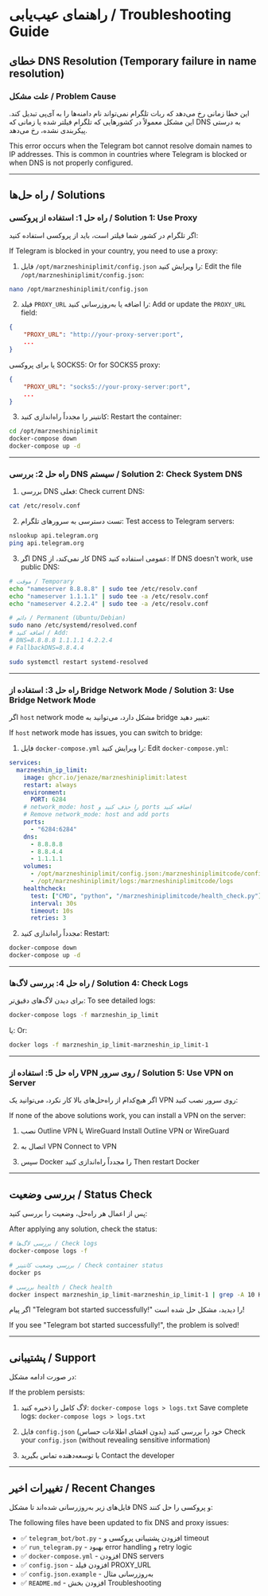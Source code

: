 # راهنمای عیب‌یابی / Troubleshooting Guide

## خطای DNS Resolution (Temporary failure in name resolution)

### علت مشکل / Problem Cause

این خطا زمانی رخ می‌دهد که ربات تلگرام نمی‌تواند نام دامنه‌ها را به آی‌پی تبدیل کند. این مشکل معمولاً در کشورهایی که تلگرام فیلتر شده یا زمانی که DNS به درستی پیکربندی نشده، رخ می‌دهد.

This error occurs when the Telegram bot cannot resolve domain names to IP addresses. This is common in countries where Telegram is blocked or when DNS is not properly configured.

---

## راه حل‌ها / Solutions

### راه حل 1: استفاده از پروکسی / Solution 1: Use Proxy

اگر تلگرام در کشور شما فیلتر است، باید از پروکسی استفاده کنید:

If Telegram is blocked in your country, you need to use a proxy:

1. فایل `/opt/marzneshiniplimit/config.json` را ویرایش کنید:
   Edit the file `/opt/marzneshiniplimit/config.json`:

```bash
nano /opt/marzneshiniplimit/config.json
```

2. فیلد `PROXY_URL` را اضافه یا به‌روزرسانی کنید:
   Add or update the `PROXY_URL` field:

```json
{
    "PROXY_URL": "http://your-proxy-server:port",
    ...
}
```

یا برای پروکسی SOCKS5:
Or for SOCKS5 proxy:

```json
{
    "PROXY_URL": "socks5://your-proxy-server:port",
    ...
}
```

3. کانتینر را مجدداً راه‌اندازی کنید:
   Restart the container:

```bash
cd /opt/marzneshiniplimit
docker-compose down
docker-compose up -d
```

---

### راه حل 2: بررسی DNS سیستم / Solution 2: Check System DNS

1. بررسی DNS فعلی:
   Check current DNS:

```bash
cat /etc/resolv.conf
```

2. تست دسترسی به سرورهای تلگرام:
   Test access to Telegram servers:

```bash
nslookup api.telegram.org
ping api.telegram.org
```

3. اگر DNS کار نمی‌کند، از DNS عمومی استفاده کنید:
   If DNS doesn't work, use public DNS:

```bash
# موقت / Temporary
echo "nameserver 8.8.8.8" | sudo tee /etc/resolv.conf
echo "nameserver 1.1.1.1" | sudo tee -a /etc/resolv.conf
echo "nameserver 4.2.2.4" | sudo tee -a /etc/resolv.conf

# دائم / Permanent (Ubuntu/Debian)
sudo nano /etc/systemd/resolved.conf
# اضافه کنید / Add:
# DNS=8.8.8.8 1.1.1.1 4.2.2.4
# FallbackDNS=8.8.4.4

sudo systemctl restart systemd-resolved
```

---

### راه حل 3: استفاده از Bridge Network Mode / Solution 3: Use Bridge Network Mode

اگر `host` network mode مشکل دارد، می‌توانید به bridge تغییر دهید:

If `host` network mode has issues, you can switch to bridge:

1. فایل `docker-compose.yml` را ویرایش کنید:
   Edit `docker-compose.yml`:

```yaml
services:
  marzneshin_ip_limit:
    image: ghcr.io/jenaze/marzneshiniplimit:latest
    restart: always
    environment:
      PORT: 6284
    # network_mode: host را حذف کنید و ports اضافه کنید
    # Remove network_mode: host and add ports
    ports:
      - "6284:6284"
    dns:
      - 8.8.8.8
      - 8.8.4.4
      - 1.1.1.1
    volumes:
      - /opt/marzneshiniplimit/config.json:/marzneshiniplimitcode/config.json
      - /opt/marzneshiniplimit/logs:/marzneshiniplimitcode/logs
    healthcheck:
      test: ["CMD", "python", "/marzneshiniplimitcode/health_check.py"]
      interval: 30s
      timeout: 10s
      retries: 3
```

2. مجدداً راه‌اندازی کنید:
   Restart:

```bash
docker-compose down
docker-compose up -d
```

---

### راه حل 4: بررسی لاگ‌ها / Solution 4: Check Logs

برای دیدن لاگ‌های دقیق‌تر:
To see detailed logs:

```bash
docker-compose logs -f marzneshin_ip_limit
```

یا:
Or:

```bash
docker logs -f marzneshin_ip_limit-marzneshin_ip_limit-1
```

---

### راه حل 5: استفاده از VPN روی سرور / Solution 5: Use VPN on Server

اگر هیچ‌کدام از راه‌حل‌های بالا کار نکرد، می‌توانید یک VPN روی سرور نصب کنید:

If none of the above solutions work, you can install a VPN on the server:

1. نصب Outline VPN یا WireGuard
   Install Outline VPN or WireGuard

2. اتصال به VPN
   Connect to VPN

3. سپس Docker را مجدداً راه‌اندازی کنید
   Then restart Docker

---

## بررسی وضعیت / Status Check

پس از اعمال هر راه‌حل، وضعیت را بررسی کنید:

After applying any solution, check the status:

```bash
# بررسی لاگ‌ها / Check logs
docker-compose logs -f

# بررسی وضعیت کانتینر / Check container status
docker ps

# بررسی health / Check health
docker inspect marzneshin_ip_limit-marzneshin_ip_limit-1 | grep -A 10 Health
```

اگر پیام "Telegram bot started successfully!" را دیدید، مشکل حل شده است!

If you see "Telegram bot started successfully!", the problem is solved!

---

## پشتیبانی / Support

در صورت ادامه مشکل:

If the problem persists:

1. لاگ کامل را ذخیره کنید: `docker-compose logs > logs.txt`
   Save complete logs: `docker-compose logs > logs.txt`

2. فایل `config.json` خود را بررسی کنید (بدون افشای اطلاعات حساس)
   Check your `config.json` (without revealing sensitive information)

3. با توسعه‌دهنده تماس بگیرید
   Contact the developer

---

## تغییرات اخیر / Recent Changes

فایل‌های زیر به‌روزرسانی شده‌اند تا مشکل DNS و پروکسی را حل کنند:

The following files have been updated to fix DNS and proxy issues:

- ✅ `telegram_bot/bot.py` - افزودن پشتیبانی پروکسی و timeout
- ✅ `run_telegram.py` - بهبود error handling و retry logic
- ✅ `docker-compose.yml` - افزودن DNS servers
- ✅ `config.json` - افزودن فیلد PROXY_URL
- ✅ `config.json.example` - به‌روزرسانی مثال
- ✅ `README.md` - افزودن بخش Troubleshooting

